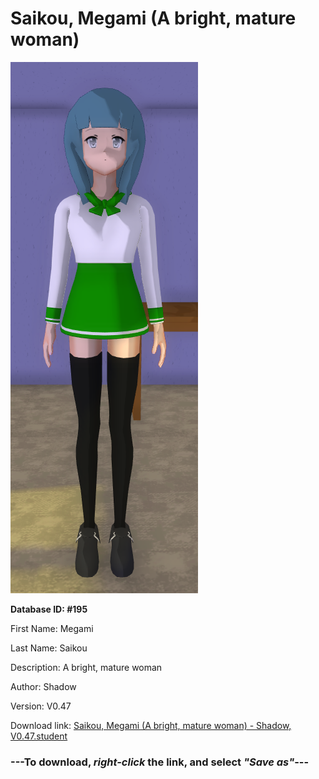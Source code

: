 # Saikou, Megami (A bright, mature woman)

<img src="https://raw.githubusercontent.com/Arbiter1223/Daigaku-Gurashi-Custom-Students/master/Students/Files/Saikou%2C%20Megami%20(A%20bright%2C%20mature%20woman).png" title="Saikou, Megami (A bright, mature woman) - Shadow, V0.47">

**Database ID: #195**

First Name: Megami

Last Name: Saikou

Description: A bright, mature woman

Author: Shadow

Version: V0.47

Download link: <a href="https://raw.githubusercontent.com/Arbiter1223/Daigaku-Gurashi-Custom-Students/master/Students/Files/Saikou%2C%20Megami%20(A%20bright%2C%20mature%20woman)%20-%20Shadow%2C%20V0.47.student">Saikou, Megami (A bright, mature woman) - Shadow, V0.47.student</a>

### ---**To download, _right-click_ the link, and select _"Save as"_**---
